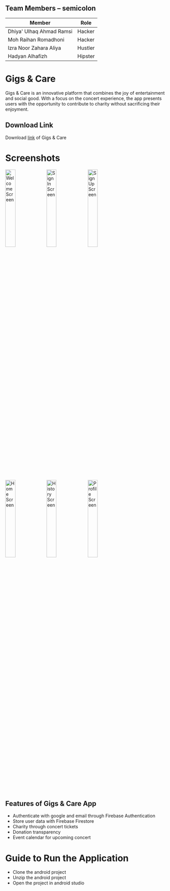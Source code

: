 ## Team Members – semicolon
| Member    | Role    |
|------------|------------|
| Dhiya' Ulhaq Ahmad Ramsi   | Hacker      | 
| Moh Raihan Romadhoni    | Hacker     |
| Izra Noor Zahara Aliya    | Hustler     |
| Hadyan Alhafizh    | Hipster    |

# Gigs & Care
Gigs & Care is an innovative platform that combines the joy of entertainment and social good. With a focus on the concert experience, the app presents users with the opportunity to contribute to charity without sacrificing their enjoyment.

## Download Link
Download [link](https://drive.google.com/file/d/1UP4MIcZuSNelUADwHLtXHkef7mqMCXSA/view?usp=sharing) of Gigs & Care

# Screenshots
<img src="https://i.imgur.com/ZOlt8Rd.jpeg" width="25%" height="25%" alt="Welcome Screen"/> <img src="https://i.imgur.com/QyHNsrr.jpeg" width="25%" height="25%" alt="Sign In Screen"/> <img src="https://i.imgur.com/nsLsI4a.jpeg" width="25%" height="25%" alt="Sign Up Screen"/> <img src="https://i.imgur.com/bzZnPji.jpeg" width="25%" height="25%" alt="Home Screen"/> <img src="https://i.imgur.com/rp0DyDJ.jpeg" width="25%" height="25%" alt="History Screen"/> <img src="https://i.imgur.com/gljtN2p.jpeg" width="25%" height="25%" alt="Profile Screen"/>

## Features of Gigs & Care App
- Authenticate with google and email through Firebase Authentication
- Store user data with Firebase Firestore
- Charity through concert tickets
- Donation transparency
- Event calendar for upcoming concert

# Guide to Run the Application
- Clone the android project
- Unzip the android project
- Open the project in android studio
